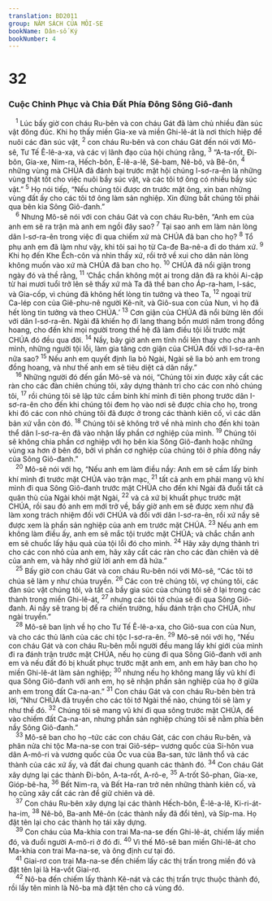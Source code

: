 ```yaml
---
translation: BD2011
group: NĂM SÁCH CỦA MÔI-SE
bookName: Dân-số Ký 
bookNumber: 4
---
```


<div class="title"><h1>32</h1><h3>Cuộc Chinh Phục và Chia Ðất Phía Ðông Sông Giô-đanh</h3></div>
<span class="verse dan_32_1"> <sup>1</sup> Lúc bấy giờ con cháu Ru-bên và con cháu Gát đã làm chủ nhiều đàn súc vật đông đúc. Khi họ thấy miền Gia-xe và miền Ghi-lê-át là nơi thích hiệp để nuôi các đàn súc vật, </span>
<span class="verse dan_32_2"><sup>2</sup> con cháu Ru-bên và con cháu Gát đến nói với Mô-sê, Tư Tế Ê-lê-a-xa, và các vị lãnh đạo của hội chúng rằng, </span>
<span class="verse dan_32_3"><sup>3</sup> “A-ta-rốt, Ði-bôn, Gia-xe, Nim-ra, Hếch-bôn, Ê-lê-a-lê, Sê-bam, Nê-bô, và Bê-ôn, </span>
<span class="verse dan_32_4"><sup>4</sup> những vùng mà CHÚA đã đánh bại trước mặt hội chúng I-sơ-ra-ên là những vùng thật tốt cho việc nuôi bầy súc vật, và các tôi tớ ông có nhiều bầy súc vật.” </span>
<span class="verse dan_32_5"><sup>5</sup> Họ nói tiếp, “Nếu chúng tôi được ơn trước mặt ông, xin ban những vùng đất ấy cho các tôi tớ ông làm sản nghiệp. Xin đừng bắt chúng tôi phải qua bên kia Sông Giô-đanh.”<br/></span>
<span class="verse dan_32_6"> <sup>6</sup> Nhưng Mô-sê nói với con cháu Gát và con cháu Ru-bên, “Anh em của anh em sẽ ra trận mà anh em ngồi đây sao? </span>
<span class="verse dan_32_7"><sup>7</sup> Tại sao anh em làm nản lòng dân I-sơ-ra-ên trong việc đi qua chiếm xứ mà CHÚA đã ban cho họ? </span>
<span class="verse dan_32_8"><sup>8</sup> Tổ phụ anh em đã làm như vậy, khi tôi sai họ từ Ca-đe Ba-nê-a đi do thám xứ. </span>
<span class="verse dan_32_9"><sup>9</sup> Khi họ đến Khe Ếch-côn và nhìn thấy xứ, rồi trở về xui cho dân nản lòng không muốn vào xứ mà CHÚA đã ban cho họ. </span>
<span class="verse dan_32_10"><sup>10</sup> CHÚA đã nổi giận trong ngày đó và thề rằng, </span>
<span class="verse dan_32_11"><sup>11</sup> ‘Chắc chắn không một ai trong dân đã ra khỏi Ai-cập từ hai mươi tuổi trở lên sẽ thấy xứ mà Ta đã thề ban cho Áp-ra-ham, I-sác, và Gia-cốp, vì chúng đã không hết lòng tin tưởng và theo Ta, </span>
<span class="verse dan_32_12"><sup>12</sup> ngoại trừ Ca-lép con của Giê-phu-nê người Kê-nít, và Giô-sua con của Nun, vì họ đã hết lòng tin tưởng và theo CHÚA.’ </span>
<span class="verse dan_32_13"><sup>13</sup> Cơn giận của CHÚA đã nổi bừng lên đối với dân I-sơ-ra-ên. Ngài đã khiến họ đi lang thang bốn mươi năm trong đồng hoang, cho đến khi mọi người trong thế hệ đã làm điều tội lỗi trước mặt CHÚA đó đều qua đời. </span>
<span class="verse dan_32_14"><sup>14</sup> Nầy, bây giờ anh em tính nổi lên thay cho cha anh mình, những người tội lỗi, làm gia tăng cơn giận của CHÚA đối với I-sơ-ra-ên nữa sao? </span>
<span class="verse dan_32_15"><sup>15</sup> Nếu anh em quyết định lìa bỏ Ngài, Ngài sẽ lìa bỏ anh em trong đồng hoang, và như thế anh em sẽ tiêu diệt cả dân nầy.”<br/></span>
<span class="verse dan_32_16"> <sup>16</sup> Những người đó đến gần Mô-sê và nói, “Chúng tôi xin được xây cất các ràn cho các đàn chiên chúng tôi, xây dựng thành trì cho các con nhỏ chúng tôi, </span>
<span class="verse dan_32_17"><sup>17</sup> rồi chúng tôi sẽ lập tức cầm binh khí mình đi tiên phong trước dân I-sơ-ra-ên cho đến khi chúng tôi đem họ vào nơi sẽ được chia cho họ, trong khi đó các con nhỏ chúng tôi đã được ở trong các thành kiên cố, vì các dân bản xứ vẫn còn đó. </span>
<span class="verse dan_32_18"><sup>18</sup> Chúng tôi sẽ không trở về nhà mình cho đến khi toàn thể dân I-sơ-ra-ên đã vào nhận lấy phần cơ nghiệp của mình. </span>
<span class="verse dan_32_19"><sup>19</sup> Chúng tôi sẽ không chia phần cơ nghiệp với họ bên kia Sông Giô-đanh hoặc những vùng xa hơn ở bên đó, bởi vì phần cơ nghiệp của chúng tôi ở phía đông nầy của Sông Giô-đanh.”<br/></span>
<span class="verse dan_32_20"> <sup>20</sup> Mô-sê nói với họ, “Nếu anh em làm điều nầy: Anh em sẽ cầm lấy binh khí mình đi trước mặt CHÚA vào trận mạc, </span>
<span class="verse dan_32_21"><sup>21</sup> tất cả anh em phải mang vũ khí mình đi qua Sông Giô-đanh trước mặt CHÚA cho đến khi Ngài đã đuổi tất cả quân thù của Ngài khỏi mặt Ngài, </span>
<span class="verse dan_32_22"><sup>22</sup> và cả xứ bị khuất phục trước mặt CHÚA, rồi sau đó anh em mới trở về, bấy giờ anh em sẽ được xem như đã làm xong trách nhiệm đối với CHÚA và đối với dân I-sơ-ra-ên, rồi xứ nầy sẽ được xem là phần sản nghiệp của anh em trước mặt CHÚA. </span>
<span class="verse dan_32_23"><sup>23</sup> Nếu anh em không làm điều ấy, anh em sẽ mắc tội trước mặt CHÚA; và chắc chắn anh em sẽ chuốc lấy hậu quả của tội lỗi đó cho mình. </span>
<span class="verse dan_32_24"><sup>24</sup> Hãy xây dựng thành trì cho các con nhỏ của anh em, hãy xây cất các ràn cho các đàn chiên và dê của anh em, và hãy nhớ giữ lời anh em đã hứa.”<br/></span>
<span class="verse dan_32_25"> <sup>25</sup> Bấy giờ con cháu Gát và con cháu Ru-bên nói với Mô-sê, “Các tôi tớ chúa sẽ làm y như chúa truyền. </span>
<span class="verse dan_32_26"><sup>26</sup> Các con trẻ chúng tôi, vợ chúng tôi, các đàn súc vật chúng tôi, và tất cả bầy gia súc của chúng tôi sẽ ở lại trong các thành trong miền Ghi-lê-át, </span>
<span class="verse dan_32_27"><sup>27</sup> nhưng các tôi tớ chúa sẽ đi qua Sông Giô-đanh. Ai nấy sẽ trang bị để ra chiến trường, hầu đánh trận cho CHÚA, như ngài truyền.”<br/></span>
<span class="verse dan_32_28"> <sup>28</sup> Mô-sê ban lịnh về họ cho Tư Tế Ê-lê-a-xa, cho Giô-sua con của Nun, và cho các thủ lãnh của các chi tộc I-sơ-ra-ên. </span>
<span class="verse dan_32_29"><sup>29</sup> Mô-sê nói với họ, “Nếu con cháu Gát và con cháu Ru-bên mỗi người đều mang lấy khí giới của mình đi ra đánh trận trước mặt CHÚA, nếu họ cùng đi qua Sông Giô-đanh với anh em và nếu đất đó bị khuất phục trước mặt anh em, anh em hãy ban cho họ miền Ghi-lê-át làm sản nghiệp; </span>
<span class="verse dan_32_30"><sup>30</sup> nhưng nếu họ không mang lấy vũ khí đi qua Sông Giô-đanh với anh em, họ sẽ nhận phần sản nghiệp của họ ở giữa anh em trong đất Ca-na-an.” </span>
<span class="verse dan_32_31"><sup>31</sup> Con cháu Gát và con cháu Ru-bên bèn trả lời, “Như CHÚA đã truyền cho các tôi tớ Ngài thế nào, chúng tôi sẽ làm y như thế đó. </span>
<span class="verse dan_32_32"><sup>32</sup> Chúng tôi sẽ mang vũ khí đi qua sông trước mặt CHÚA, để vào chiếm đất Ca-na-an, nhưng phần sản nghiệp chúng tôi sẽ nằm phía bên nầy Sông Giô-đanh.”<br/></span>
<span class="verse dan_32_33"> <sup>33</sup> Mô-sê ban cho họ –tức các con cháu Gát, các con cháu Ru-bên, và phân nửa chi tộc Ma-na-se con trai Giô-sép– vương quốc của Si-hôn vua dân A-mô-ri và vương quốc của Óc vua của Ba-san, tức lãnh thổ và các thành của các xứ ấy, và đất đai chung quanh các thành đó. </span>
<span class="verse dan_32_34"><sup>34</sup> Con cháu Gát xây dựng lại các thành Ði-bôn, A-ta-rốt, A-rô-e, </span>
<span class="verse dan_32_35"><sup>35</sup> A-trốt Sô-phan, Gia-xe, Gióp-bê-ha, </span>
<span class="verse dan_32_36"><sup>36</sup> Bết Nim-ra, và Bết Ha-ran trở nên những thành kiên cố, và họ cũng xây cất các ràn để giữ chiên và dê.<br/></span>
<span class="verse dan_32_37"> <sup>37</sup> Con cháu Ru-bên xây dựng lại các thành Hếch-bôn, Ê-lê-a-lê, Ki-ri-át-ha-im, </span>
<span class="verse dan_32_38"><sup>38</sup> Nê-bô, Ba-anh Mê-ôn (các thành nầy đã đổi tên), và Síp-ma. Họ đặt tên lại cho các thành họ tái xây dựng.<br/></span>
<span class="verse dan_32_39"> <sup>39</sup> Con cháu của Ma-khia con trai Ma-na-se đến Ghi-lê-át, chiếm lấy miền đó, và đuổi người A-mô-ri ở đó đi. </span>
<span class="verse dan_32_40"><sup>40</sup> Vì thế Mô-sê ban miền Ghi-lê-át cho Ma-khia con trai Ma-na-se, và ông định cư tại đó.<br/></span>
<span class="verse dan_32_41"> <sup>41</sup> Giai-rơ con trai Ma-na-se đến chiếm lấy các thị trấn trong miền đó và đặt tên lại là Ha-vốt Giai-rơ. <br/></span>
<span class="verse dan_32_42"> <sup>42</sup> Nô-ba đến chiếm lấy thành Kê-nát và các thị trấn trực thuộc thành đó, rồi lấy tên mình là Nô-ba mà đặt tên cho cả vùng đó.<br/></span>
